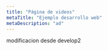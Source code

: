 ```yaml
---
title: "Página de videos"
metaTitle: "Ejemplo desarrollo web"
metaDescription: "ad"
---
```



<YouTube youTubeId="Ag1AKIl_2GM" />

modificacion desde develop2